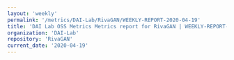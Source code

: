 ```yaml
---
layout: 'weekly'
permalink: '/metrics/DAI-Lab/RivaGAN/WEEKLY-REPORT-2020-04-19'
title: 'DAI Lab OSS Metrics Metrics report for RivaGAN | WEEKLY-REPORT-2020-04-19'
organization: 'DAI-Lab'
repository: 'RivaGAN'
current_date: '2020-04-19'
---
```

